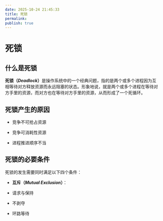 ```yaml
---
date: 2025-10-24 21:45:33
title: 死锁
permalink: 
publish: true
---
```


# 死锁

## 什么是死锁

<strong>死锁（*Deadlock*）</strong>是操作系统中的一个经典问题，指的是两个或多个进程因为互相等待对方释放资源而永远阻塞的状态。形象地说，就是两个或多个进程在等待对方手里的资源，而对方也在等待对方手里的资源，从而形成了一个死循环。

## 死锁产生的原因

- 竞争不可抢占资源

- 竞争可消耗性资源

- 进程推进顺序不当

## 死锁的必要条件

死锁的发生需要同时满足以下四个条件：

- **互斥（*Mutual Exclusion*）**：

- 请求与保持

- 不剥夺

- 环路等待
